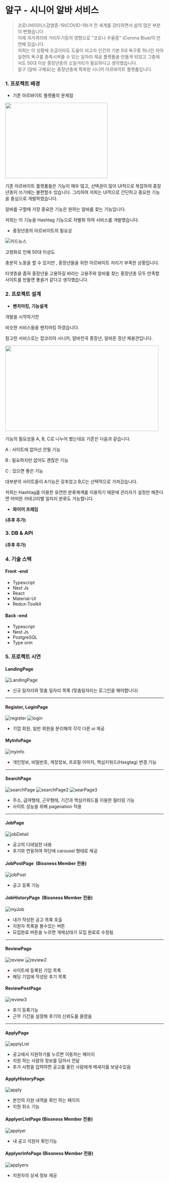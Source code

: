  # 알구 - 시니어 알바 서비스
> 코로나바이러스감염증-19(COVID-19)가 전 세계를 강타하면서 삶의 많은 부분이 변했습니다  
> 이에 자가격리와 거리두기등의 영향으로 "코로나 우울증" (Corona Blue)이 만연해 있습니다.  
> 저희는 이 상황에 조금이라도 도움이 되고자 인간의 기본 5대 욕구중 하나인 자아실현의 욕구를 충족시켜줄 수 있는 일자리 제공 플렛폼을 만들게 되었고 그중에서도 50대 이상 중장년층의 소일거리가 필요하다고 생각했습니다.  
> 알구 (알바 구해요)는 중장년층에 특화된 시니어 아르바이트 플랫폼입니다.



### **1\. 프로젝트 배경**

-   기존 아르바이트 플랫폼의 문제점

<img src="https://user-images.githubusercontent.com/84016039/151136711-bb4635ab-b57c-4dff-8b69-3552402809fd.JPG" width="325" height="240"/>


기존 아르바이트 플랫폼들은 기능이 매우 많고, 선택권이 많아 UI적으로 복잡하여 중장년층이 쓰기에는 불편할수 있습니다. 그리하여 저희는 UI적으로 간단하고 중요한 기능을 중심으로 개발하였습니다.

알바를 구할때 가장 중요한 기능은 원하는 알바를 찾는 기능입니다.

저희는 이 기능을 Hashtag 기능으로 차별화 하여 서비스를 개발했습니다. 

-   중장년층의 아르바이트의 필요성

![카드뉴스](https://user-images.githubusercontent.com/84016039/151136170-08ab28cf-0aaa-4614-9360-f4ceee1aca11.JPG)

고령화로 인해 50대 이상도

충분히 노동을 할 수 있지만 , 중장년들을 위한 아르바이트 자리가 부족한 상황입니다. 

타겟층을 좁혀 중장년을 고용하길 바라는 고용주와 알바를 찾는 중장년층 모두 만족할 사이트를 만들면 좋을거 같다고 생각했습니다.

### **2\. 프로젝트 설계**

-   **벤치마킹, 기능설계**

개발을 시작하기전

비슷한 서비스들을 벤치마킹 하였습니다.

참고한 서비스로는 잡코리아 시니어, 알바천국 중장년, 알바몬 장년 채용관입니다.

<img src="https://user-images.githubusercontent.com/84016039/151137061-96b239ee-2911-473e-8f0e-b49fbe12ea3d.JPG" width="487" height="272"/>

기능의 필요성을 A, B, C로 나누어 봤는데요 기준은 다음과 같습니다.

A : 사이트에 없어선 안될 기능

B : 필요하지만 없어도 괜찮은 기능

C : 있으면 좋은 기능 

대부분의 사이트들이 A기능은 갖추었고 B,C는 선택적으로 가져갔습니다.

저희는 Hashtag를 이용한 유연한 분류체계를 이용하기 때문에 관리자가 설정만 해준다면 어떠한 카테고리별 일자리 분류도 가능합니다.

-   **와이어 프레임**

**(추후 추가)**

### **3\. DB & API**

**(추후 추가)**

### **4\. 기술 스택**

#### **Front -end**

-   Typescript
-   Next Js
-   React
-   Material-UI
-   Redux-Toolkit 

#### **Back -end**

-   Typescript
-   Nest Js
-   PostgreSQL
-   Type orm

### **5\. 프로젝트 시연**

#### **LandingPage**

![LandingPage](https://user-images.githubusercontent.com/84016039/151136247-f303fd47-9571-4fc9-a994-49e73c7f38aa.JPG)


-   신규 일자리와 맞춤 일자리 목록 (맞춤일자리는 로그인을 해야합니다)

---

#### ****Register, LoginPage****

![register](https://user-images.githubusercontent.com/84016039/151136295-0dab72ca-b060-4a38-b047-4c0f5a00511d.JPG)
![login](https://user-images.githubusercontent.com/84016039/151136300-8b4e1df4-79bf-4431-b563-f0c3d14aec3f.JPG)
-   기업 회원, 일반 회원을 분리해여 각각 다른 ui 제공

#### ****MyInfoPage****


![myinfo](https://user-images.githubusercontent.com/84016039/151136349-d4e57ac6-7588-4659-9821-8d472dca58dc.JPG)

-   개인정보, 비밀번호, 계정정보, 프로필 이미지, 핵심키워드(Hasgtag) 변경 기능

---

#### **SearchPage**
![searchPage](https://user-images.githubusercontent.com/84016039/151136389-7141021e-00c5-462e-8c0f-36b8ed59bc6d.JPG)
![searchPage2](https://user-images.githubusercontent.com/84016039/151136395-e5fb0d4b-d7a9-4dda-b0cc-71f914f3ceb5.JPG)
![searPage3](https://user-images.githubusercontent.com/84016039/151136401-362511b1-59f5-429e-9bc1-b6aafdad1527.JPG)


-   주소, 급여형태, 근무형태, 기간과 핵심키워드를 이용한 필터링 기능
-   사이트 성능을 위해 pagenation 적용

---

#### **JobPage**

![jobDetail](https://user-images.githubusercontent.com/84016039/151136536-feeeefa3-cc8d-4e04-bb06-96a7b07bc102.JPG)

-   공고의 디테일한 내용
-   후기와 연동하여 하단에 carousel 형태로 제공

#### **JobPostPage  **(Bissness Member 전용)****

![jobPost](https://user-images.githubusercontent.com/84016039/151136537-0b36ffb5-9515-4724-9ba4-5fad4de04557.JPG)

-   공고 등록 기능 

#### **JobHistoryPage  **(Bissness Member 전용)****

![myJob](https://user-images.githubusercontent.com/84016039/151136541-89bc831f-d33a-4a3d-b2a2-a04fc6b6b743.JPG)

-   내가 작성한 공고 목록 호출
-   지원자 목록을 볼수있는 버튼
-   모집완료 버튼을 누르면 개제상태가 모집 완료로 수정됨

---

#### **ReviewPage**

![review](https://user-images.githubusercontent.com/84016039/151136543-03e7007e-3dba-43cd-877f-06378971a46f.JPG)
![review2](https://user-images.githubusercontent.com/84016039/151136545-c35e5def-d0bd-4d9f-94d2-86400d507d60.JPG)

-   사이트에 등록된 기업 목록
-   해당 기업에 작성된 후기 목록

#### **ReviewPostPage**

![review3](https://user-images.githubusercontent.com/84016039/151136549-8d079ca2-783a-4382-b640-f9c607e93884.JPG)

-   후기 등록기능
-   근무 기간을 설정해 후기의 신뢰도를 올렸음

---

#### **ApplyPage**

![applyList](https://user-images.githubusercontent.com/84016039/151136672-1523308e-dcec-4969-85b3-481053004810.JPG)

-   공고에서 지원하기를 누르면 이동하는 페이지
-   지원 하는 사람의 정보를 담아서 전달
-   추가 사항을 입력하면 공고를 올린 사람에게 메세지를 보낼수있음

#### **ApplyHistoryPage**

![apply](https://user-images.githubusercontent.com/84016039/151136678-bf0f0143-bbb5-4cc9-a599-8b40ce0af262.JPG)

-   본인의 지원 내역을 확인 하는 페이지
-   지원 취소 기능

#### **ApplyerListPage (Bissness Member 전용)**

![applyer](https://user-images.githubusercontent.com/84016039/151136682-7a2d505e-9536-4ee1-925a-613b15f1b623.JPG)

-   내 공고 지원자 확인기능

#### **ApplyerInfoPage (Bissness Member 전용)**

![applyers](https://user-images.githubusercontent.com/84016039/151136684-21231404-37c4-4014-b95e-dbb3b416f331.JPG)


-   지원자의 상세 정보 제공
